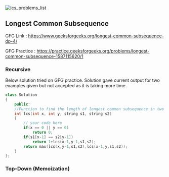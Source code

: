 


![lcs_problems_list](https://user-images.githubusercontent.com/10953202/149148813-bcb3030f-f8d5-42aa-acd9-f3c1c03d848c.jpg)

## Longest Common Subsequence 

GFG Link : https://www.geeksforgeeks.org/longest-common-subsequence-dp-4/

GFG Practice : https://practice.geeksforgeeks.org/problems/longest-common-subsequence-1587115620/1
### Recursive
Below solution tried on GFG practice.
Solution gave current output for two examples given but not accepted as it is taking more time.
``` c++
class Solution
{
    public:
    //Function to find the length of longest common subsequence in two strings.
    int lcs(int x, int y, string s1, string s2)
    {
        // your code here
        if(x == 0 || y == 0)
            return 0;
        if(s1[x-1] == s2[y-1])
            return 1+lcs(x-1,y-1,s1,s2);
        return max(lcs(x,y-1,s1,s2),lcs(x-1,y,s1,s2));
    }
};

```


### Top-Down (Memoization)

